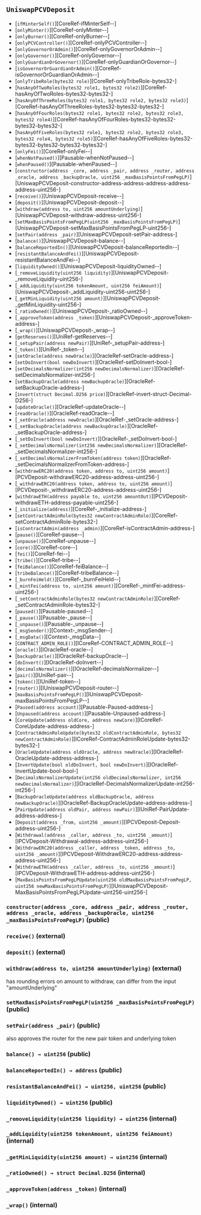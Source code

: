 ## <span id="UniswapPCVDeposit"></span> `UniswapPCVDeposit`



- [`ifMinterSelf()`][CoreRef-ifMinterSelf--]
- [`onlyMinter()`][CoreRef-onlyMinter--]
- [`onlyBurner()`][CoreRef-onlyBurner--]
- [`onlyPCVController()`][CoreRef-onlyPCVController--]
- [`onlyGovernorOrAdmin()`][CoreRef-onlyGovernorOrAdmin--]
- [`onlyGovernor()`][CoreRef-onlyGovernor--]
- [`onlyGuardianOrGovernor()`][CoreRef-onlyGuardianOrGovernor--]
- [`isGovernorOrGuardianOrAdmin()`][CoreRef-isGovernorOrGuardianOrAdmin--]
- [`onlyTribeRole(bytes32 role)`][CoreRef-onlyTribeRole-bytes32-]
- [`hasAnyOfTwoRoles(bytes32 role1, bytes32 role2)`][CoreRef-hasAnyOfTwoRoles-bytes32-bytes32-]
- [`hasAnyOfThreeRoles(bytes32 role1, bytes32 role2, bytes32 role3)`][CoreRef-hasAnyOfThreeRoles-bytes32-bytes32-bytes32-]
- [`hasAnyOfFourRoles(bytes32 role1, bytes32 role2, bytes32 role3, bytes32 role4)`][CoreRef-hasAnyOfFourRoles-bytes32-bytes32-bytes32-bytes32-]
- [`hasAnyOfFiveRoles(bytes32 role1, bytes32 role2, bytes32 role3, bytes32 role4, bytes32 role5)`][CoreRef-hasAnyOfFiveRoles-bytes32-bytes32-bytes32-bytes32-bytes32-]
- [`onlyFei()`][CoreRef-onlyFei--]
- [`whenNotPaused()`][Pausable-whenNotPaused--]
- [`whenPaused()`][Pausable-whenPaused--]
- [`constructor(address _core, address _pair, address _router, address _oracle, address _backupOracle, uint256 _maxBasisPointsFromPegLP)`][UniswapPCVDeposit-constructor-address-address-address-address-address-uint256-]
- [`receive()`][UniswapPCVDeposit-receive--]
- [`deposit()`][UniswapPCVDeposit-deposit--]
- [`withdraw(address to, uint256 amountUnderlying)`][UniswapPCVDeposit-withdraw-address-uint256-]
- [`setMaxBasisPointsFromPegLP(uint256 _maxBasisPointsFromPegLP)`][UniswapPCVDeposit-setMaxBasisPointsFromPegLP-uint256-]
- [`setPair(address _pair)`][UniswapPCVDeposit-setPair-address-]
- [`balance()`][UniswapPCVDeposit-balance--]
- [`balanceReportedIn()`][UniswapPCVDeposit-balanceReportedIn--]
- [`resistantBalanceAndFei()`][UniswapPCVDeposit-resistantBalanceAndFei--]
- [`liquidityOwned()`][UniswapPCVDeposit-liquidityOwned--]
- [`_removeLiquidity(uint256 liquidity)`][UniswapPCVDeposit-_removeLiquidity-uint256-]
- [`_addLiquidity(uint256 tokenAmount, uint256 feiAmount)`][UniswapPCVDeposit-_addLiquidity-uint256-uint256-]
- [`_getMinLiquidity(uint256 amount)`][UniswapPCVDeposit-_getMinLiquidity-uint256-]
- [`_ratioOwned()`][UniswapPCVDeposit-_ratioOwned--]
- [`_approveToken(address _token)`][UniswapPCVDeposit-_approveToken-address-]
- [`_wrap()`][UniswapPCVDeposit-_wrap--]
- [`getReserves()`][UniRef-getReserves--]
- [`_setupPair(address newPair)`][UniRef-_setupPair-address-]
- [`_token()`][UniRef-_token--]
- [`setOracle(address newOracle)`][OracleRef-setOracle-address-]
- [`setDoInvert(bool newDoInvert)`][OracleRef-setDoInvert-bool-]
- [`setDecimalsNormalizer(int256 newDecimalsNormalizer)`][OracleRef-setDecimalsNormalizer-int256-]
- [`setBackupOracle(address newBackupOracle)`][OracleRef-setBackupOracle-address-]
- [`invert(struct Decimal.D256 price)`][OracleRef-invert-struct-Decimal-D256-]
- [`updateOracle()`][OracleRef-updateOracle--]
- [`readOracle()`][OracleRef-readOracle--]
- [`_setOracle(address newOracle)`][OracleRef-_setOracle-address-]
- [`_setBackupOracle(address newBackupOracle)`][OracleRef-_setBackupOracle-address-]
- [`_setDoInvert(bool newDoInvert)`][OracleRef-_setDoInvert-bool-]
- [`_setDecimalsNormalizer(int256 newDecimalsNormalizer)`][OracleRef-_setDecimalsNormalizer-int256-]
- [`_setDecimalsNormalizerFromToken(address token)`][OracleRef-_setDecimalsNormalizerFromToken-address-]
- [`withdrawERC20(address token, address to, uint256 amount)`][PCVDeposit-withdrawERC20-address-address-uint256-]
- [`_withdrawERC20(address token, address to, uint256 amount)`][PCVDeposit-_withdrawERC20-address-address-uint256-]
- [`withdrawETH(address payable to, uint256 amountOut)`][PCVDeposit-withdrawETH-address-payable-uint256-]
- [`_initialize(address)`][CoreRef-_initialize-address-]
- [`setContractAdminRole(bytes32 newContractAdminRole)`][CoreRef-setContractAdminRole-bytes32-]
- [`isContractAdmin(address _admin)`][CoreRef-isContractAdmin-address-]
- [`pause()`][CoreRef-pause--]
- [`unpause()`][CoreRef-unpause--]
- [`core()`][CoreRef-core--]
- [`fei()`][CoreRef-fei--]
- [`tribe()`][CoreRef-tribe--]
- [`feiBalance()`][CoreRef-feiBalance--]
- [`tribeBalance()`][CoreRef-tribeBalance--]
- [`_burnFeiHeld()`][CoreRef-_burnFeiHeld--]
- [`_mintFei(address to, uint256 amount)`][CoreRef-_mintFei-address-uint256-]
- [`_setContractAdminRole(bytes32 newContractAdminRole)`][CoreRef-_setContractAdminRole-bytes32-]
- [`paused()`][Pausable-paused--]
- [`_pause()`][Pausable-_pause--]
- [`_unpause()`][Pausable-_unpause--]
- [`_msgSender()`][Context-_msgSender--]
- [`_msgData()`][Context-_msgData--]
- [`CONTRACT_ADMIN_ROLE()`][ICoreRef-CONTRACT_ADMIN_ROLE--]
- [`oracle()`][IOracleRef-oracle--]
- [`backupOracle()`][IOracleRef-backupOracle--]
- [`doInvert()`][IOracleRef-doInvert--]
- [`decimalsNormalizer()`][IOracleRef-decimalsNormalizer--]
- [`pair()`][IUniRef-pair--]
- [`token()`][IUniRef-token--]
- [`router()`][IUniswapPCVDeposit-router--]
- [`maxBasisPointsFromPegLP()`][IUniswapPCVDeposit-maxBasisPointsFromPegLP--]
- [`Paused(address account)`][Pausable-Paused-address-]
- [`Unpaused(address account)`][Pausable-Unpaused-address-]
- [`CoreUpdate(address oldCore, address newCore)`][ICoreRef-CoreUpdate-address-address-]
- [`ContractAdminRoleUpdate(bytes32 oldContractAdminRole, bytes32 newContractAdminRole)`][ICoreRef-ContractAdminRoleUpdate-bytes32-bytes32-]
- [`OracleUpdate(address oldOracle, address newOracle)`][IOracleRef-OracleUpdate-address-address-]
- [`InvertUpdate(bool oldDoInvert, bool newDoInvert)`][IOracleRef-InvertUpdate-bool-bool-]
- [`DecimalsNormalizerUpdate(int256 oldDecimalsNormalizer, int256 newDecimalsNormalizer)`][IOracleRef-DecimalsNormalizerUpdate-int256-int256-]
- [`BackupOracleUpdate(address oldBackupOracle, address newBackupOracle)`][IOracleRef-BackupOracleUpdate-address-address-]
- [`PairUpdate(address oldPair, address newPair)`][IUniRef-PairUpdate-address-address-]
- [`Deposit(address _from, uint256 _amount)`][IPCVDeposit-Deposit-address-uint256-]
- [`Withdrawal(address _caller, address _to, uint256 _amount)`][IPCVDeposit-Withdrawal-address-address-uint256-]
- [`WithdrawERC20(address _caller, address _token, address _to, uint256 _amount)`][IPCVDeposit-WithdrawERC20-address-address-address-uint256-]
- [`WithdrawETH(address _caller, address _to, uint256 _amount)`][IPCVDeposit-WithdrawETH-address-address-uint256-]
- [`MaxBasisPointsFromPegLPUpdate(uint256 oldMaxBasisPointsFromPegLP, uint256 newMaxBasisPointsFromPegLP)`][IUniswapPCVDeposit-MaxBasisPointsFromPegLPUpdate-uint256-uint256-]
### <span id="UniswapPCVDeposit-constructor-address-address-address-address-address-uint256-"></span> `constructor(address _core, address _pair, address _router, address _oracle, address _backupOracle, uint256 _maxBasisPointsFromPegLP)` (public)



### <span id="UniswapPCVDeposit-receive--"></span> `receive()` (external)



### <span id="UniswapPCVDeposit-deposit--"></span> `deposit()` (external)



### <span id="UniswapPCVDeposit-withdraw-address-uint256-"></span> `withdraw(address to, uint256 amountUnderlying)` (external)

has rounding errors on amount to withdraw, can differ from the input "amountUnderlying"

### <span id="UniswapPCVDeposit-setMaxBasisPointsFromPegLP-uint256-"></span> `setMaxBasisPointsFromPegLP(uint256 _maxBasisPointsFromPegLP)` (public)



### <span id="UniswapPCVDeposit-setPair-address-"></span> `setPair(address _pair)` (public)

also approves the router for the new pair token and underlying token

### <span id="UniswapPCVDeposit-balance--"></span> `balance() → uint256` (public)



### <span id="UniswapPCVDeposit-balanceReportedIn--"></span> `balanceReportedIn() → address` (public)



### <span id="UniswapPCVDeposit-resistantBalanceAndFei--"></span> `resistantBalanceAndFei() → uint256, uint256` (public)



### <span id="UniswapPCVDeposit-liquidityOwned--"></span> `liquidityOwned() → uint256` (public)



### <span id="UniswapPCVDeposit-_removeLiquidity-uint256-"></span> `_removeLiquidity(uint256 liquidity) → uint256` (internal)



### <span id="UniswapPCVDeposit-_addLiquidity-uint256-uint256-"></span> `_addLiquidity(uint256 tokenAmount, uint256 feiAmount)` (internal)



### <span id="UniswapPCVDeposit-_getMinLiquidity-uint256-"></span> `_getMinLiquidity(uint256 amount) → uint256` (internal)



### <span id="UniswapPCVDeposit-_ratioOwned--"></span> `_ratioOwned() → struct Decimal.D256` (internal)



### <span id="UniswapPCVDeposit-_approveToken-address-"></span> `_approveToken(address _token)` (internal)



### <span id="UniswapPCVDeposit-_wrap--"></span> `_wrap()` (internal)



